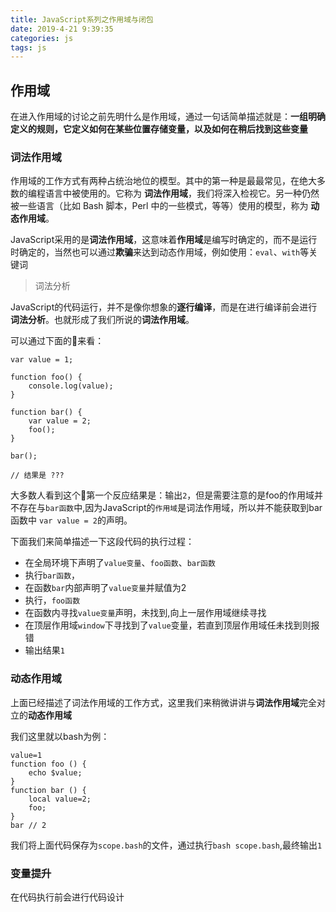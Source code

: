 ```yaml
---
title: JavaScript系列之作用域与闭包
date: 2019-4-21 9:39:35
categories: js
tags: js
---
```


## 作用域

在进入作用域的讨论之前先明什么是作用域，通过一句话简单描述就是：**一组明确定义的规则，它定义如何在某些位置存储变量，以及如何在稍后找到这些变量**


### 词法作用域

作用域的工作方式有两种占统治地位的模型。其中的第一种是最最常见，在绝大多数的编程语言中被使用的。它称为 **词法作用域**，我们将深入检视它。另一种仍然被一些语言（比如 Bash 脚本，Perl 中的一些模式，等等）使用的模型，称为 **动态作用域**。

JavaScript采用的是**词法作用域**，这意味着**作用域**是编写时确定的，而不是运行时确定的，当然也可以通过**欺骗**来达到动态作用域，例如使用：`eval`、`with`等关键词

> 词法分析

JavaScript的代码运行，并不是像你想象的**逐行编译**，而是在进行编译前会进行**词法分析**。也就形成了我们所说的**词法作用域**。

可以通过下面的🌰来看：

```
var value = 1;

function foo() {
    console.log(value);
}

function bar() {
    var value = 2;
    foo();
}

bar();

// 结果是 ???
```

大多数人看到这个🌰第一个反应结果是：输出`2`，但是需要注意的是foo的作用域并不存在与`bar函数`中,因为JavaScript的`作用域`是词法作用域，所以并不能获取到bar函数中 `var value = 2`的声明。

下面我们来简单描述一下这段代码的执行过程：

* 在全局环境下声明了`value变量`、`foo函数`、`bar函数`
* 执行`bar函数`，
* 在函数`bar`内部声明了`value变量`并赋值为2
* 执行，`foo函数`
* 在函数内寻找`value变量`声明，未找到,向上一层作用域继续寻找
* 在顶层作用域`window`下寻找到了`value`变量，若直到顶层作用域任未找到则报错
* 输出结果`1`

### 动态作用域

上面已经描述了词法作用域的工作方式，这里我们来稍微讲讲与**词法作用域**完全对立的**动态作用域**

我们这里就以bash为例：

```
value=1
function foo () {
    echo $value;
}
function bar () {
    local value=2;
    foo;
}
bar // 2
```

我们将上面代码保存为`scope.bash`的文件，通过执行`bash scope.bash`,最终输出`1`

### 变量提升

在代码执行前会进行代码设计




